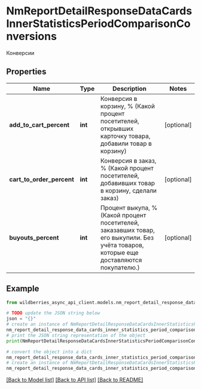 # NmReportDetailResponseDataCardsInnerStatisticsPeriodComparisonConversions

Конверсии

## Properties

Name | Type | Description | Notes
------------ | ------------- | ------------- | -------------
**add_to_cart_percent** | **int** | Конверсия в корзину, % (Какой процент посетителей, открывших карточку товара, добавили товар в корзину) | [optional] 
**cart_to_order_percent** | **int** | Конверсия в заказ, % (Какой процент посетителей, добавивших товар в корзину, сделали заказ) | [optional] 
**buyouts_percent** | **int** | Процент выкупа, % (Какой процент посетителей, заказавших товар, его выкупили. Без учёта товаров, которые еще доставляются покупателю.) | [optional] 

## Example

```python
from wildberries_async_api_client.models.nm_report_detail_response_data_cards_inner_statistics_period_comparison_conversions import NmReportDetailResponseDataCardsInnerStatisticsPeriodComparisonConversions

# TODO update the JSON string below
json = "{}"
# create an instance of NmReportDetailResponseDataCardsInnerStatisticsPeriodComparisonConversions from a JSON string
nm_report_detail_response_data_cards_inner_statistics_period_comparison_conversions_instance = NmReportDetailResponseDataCardsInnerStatisticsPeriodComparisonConversions.from_json(json)
# print the JSON string representation of the object
print(NmReportDetailResponseDataCardsInnerStatisticsPeriodComparisonConversions.to_json())

# convert the object into a dict
nm_report_detail_response_data_cards_inner_statistics_period_comparison_conversions_dict = nm_report_detail_response_data_cards_inner_statistics_period_comparison_conversions_instance.to_dict()
# create an instance of NmReportDetailResponseDataCardsInnerStatisticsPeriodComparisonConversions from a dict
nm_report_detail_response_data_cards_inner_statistics_period_comparison_conversions_from_dict = NmReportDetailResponseDataCardsInnerStatisticsPeriodComparisonConversions.from_dict(nm_report_detail_response_data_cards_inner_statistics_period_comparison_conversions_dict)
```
[[Back to Model list]](../README.md#documentation-for-models) [[Back to API list]](../README.md#documentation-for-api-endpoints) [[Back to README]](../README.md)


